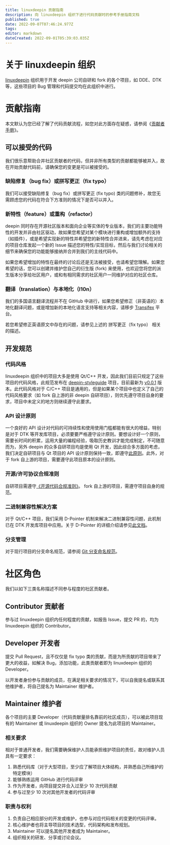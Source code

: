 ```yaml
---
title: linuxdeepin 贡献指南
description: 向 linuxdeepin 组织下进行代码贡献时的参考手册指南文档
published: true
date: 2022-09-07T07:46:24.977Z
tags: 
editor: markdown
dateCreated: 2022-09-01T05:39:03.035Z
---
```


# 关于 linuxdeepin 组织

[linuxdeepin](https://github.com/linuxdeepin/) 组织用于开发 deepin 公司自研和 fork 的各个项目，如 DDE、DTK 等，这些项目的 Bug 管理和代码提交均在此组织中进行。

# 贡献指南

本文默认为您已经了解了代码贡献流程，如您对此方面存在疑惑，请参阅《[贡献者手册](/zh/开发者指南/contributing-handbook)》。

## 可以接受的代码

我们很乐意帮助合并社区贡献者的代码，但并非所有类型的贡献都能够被并入，故在开始贡献代码前，请确保您的变更是可以被接受的。

### 缺陷修复（bug fix）或拼写更正（fix typo）

我们可以接受缺陷修复（bug fix）或拼写更正 (fix typo) 类的问题修补，故您无需顾虑您的代码在符合下方准则的情况下是否可以并入。

### 新特性（feature）或重构（refactor）

deepin 同时存在开源社区版本和面向企业等实体的专业版本，我们的主要功能特性的开发并非由社区驱动，故如果您希望对某个模块进行重构或增加额外的支持（如插件），或是希望实现新的特性并希望您的新特性合并进来，请先考虑在对应的项目仓库发起一个新的 Issue 描述您的特性/实现目标，然后与我们讨论相关的细节来确保您的功能能够接纳并合并到我们的主线代码中。

如果您希望增加的特性在最终的讨论后还是无法被接受，也请希望您理解。如果您希望的话，您可以创建并维护您自己的衍生版 (fork) 来使用，也欢迎您将您的派生版本分享给社区用户，或和有相同需求的社区用户一同维护对应的社区仓库。

### 翻译（translation）与本地化（l10n）

我们的多国语言翻译流程并不在 GitHub 中进行，如果您希望修正（非英语的）本地化翻译问题，或是增加新的本地化语言支持等相关内容，请移步 [Transifex](https://www.transifex.com/linuxdeepin/public/) 平台。

若您希望修正英语原文中存在的问题，请参见上述的 拼写更正（fix typo） 相关的描述。

## 开发规范

### 代码风格

linuxdeepin 组织中的项目大多是使用 Qt/C++ 开发，因此我们目前只规定了这些项目的代码风格，此规范发布在 [deepin-styleguide](https://github.com/linuxdeepin/deepin-styleguide) 项目，目前最新为 [v0.0.1](https://github.com/linuxdeepin/deepin-styleguide/releases/tag/v0.0.1) 版本。此代码风格对于 C/C++ 项目是通用的，但是如果某个项目中也定义了自己的代码风格要求（如 fork 自上游的非 deepin 自研项目），则优先遵守项目自身的要求，项目中未定义的地方则继续遵守此要求。

### API 设计原则

一个良好的 API 设计对代码的可持续性和使用使用门槛都能有很大的增益，特别是对于 DTK 等开发库项目，必须要要严格遵守设计原则。要想设计好一个原则，需要长时间的积累，运用大量的编程经验，吸取历史教训才能完成制定，不可随意而为，另外 deepin 的众多自研项目均是使用 Qt 开发，因此综合多方面的考虑，我们决定自研项目与 Qt 项目的 API 设计原则保持一致，即遵守[此原则](https://wiki.qt.io/API_Design_Principles)。此外，对于 fork 自上游的项目，需要遵守此项目原本的设计原则。

### 开源/许可协议合规准则

自研项目需遵守[《开源代码合规准则》](https://wiki.deepin.org/zh/%E5%BC%80%E5%8F%91%E8%80%85%E6%8C%87%E5%8D%97/%E5%BC%80%E6%BA%90%E4%BB%A3%E7%A0%81%E5%90%88%E8%A7%84%E5%87%86%E5%88%99)。
fork 自上游的项目，需遵守项目自身的规范。

### 二进制兼容性解决方案

对于 Qt/C++ 项目，我们采用 D-Pointer 机制来解决二进制兼容性问题，此机制已在 DTK 开发库项目中应用。关于 D-Pointer 的详细介绍请参见[此文档](https://wiki.qt.io/D-Pointer)。

### 分支管理

对于现行项目的分支命名规范，请参阅 [Git 分支命名规范](/zh/开发者指南/规范文档/branch-naming-convention)。

# 社区角色

我们以如下三类名称描述不同参与程度的社区贡献者。

## Contributor 贡献者

参与过 linuxdeepin 组织内任何程度的贡献，如报告 Issue，提交 PR 的，均为 linuxdeepin 组织的 Contributor。

## Developer 开发者

提交 Pull Request，且不仅仅是 fix typo 类的贡献，而是为所贡献的项目带来了更大的收益，如解决 Bug，添加功能，此类贡献者即为 linuxdeepin 组织的 Developer。

以开发者身份参与贡献的成员，在满足相关要求的情况下，可以自我提名或联系其他维护者，将自己提名为 Maintainer 维护者。

## Maintainer 维护者

各个项目的主要 Developer（代码贡献量排名靠前的社区成员），可以被此项目现有的 Maintainer 或 linuxdeepin 组织的 Owner 提名为此项目的 Maintainer。

### 相关要求

相对于普通开发者，我们需要确保维护人员能承担维护项目的责任，故对维护人员具有一定要求：

1. 熟悉代码库（对于大型项目，至少应了解项目大体结构，并熟悉自己所维护的特定模块）
2. 能够熟练运用 GitHub 进行代码评审
3. 作为开发者，向项目提交并合入过至少 10 次代码贡献
4. 参与过至少 10 次对其他开发者的代码评审

### 职责与权利

1. 负责自己相应部分的开发或维护，也参与对应代码相关的变更的代码评审。
2. 核心维护者也将主导项目的技术选型，代码架构和发布规划。
3. Maintainer 可以提名其他开发者成为 Maintainer。
4. 组织相关的研发、分享或讨论会议。